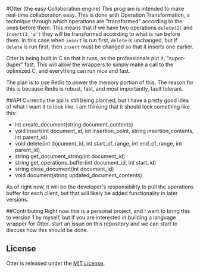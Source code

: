 #Otter (the easy Collaboration engine)
This program is intended to make real-time collaboration easy. This is done with Operation Transformation, a technique through which operations are "transformed" according to the ones before them. This means that if we have two operations `delete(2)` and `insert(3,'a')` they will be transformed according to what is run before them. In this case when `insert` is run first, `delete` is unchanged, but if `delete` is run first, then `insert` must be changed so that it inserts one earlier.

Otter is being built in C so that it runs, as the professionals put it, "super-duper" fast. This will allow the wrappers to simply make a call to the optimized C, and everything can run nice and fast. 

The plan is to use Redis to power the memory portion of this. The reason for this is because Redis is robust, fast, and most importantly, fault tolerant. 

##API
Currently the api is still being planned, but I have a pretty good idea of what I want it to look like. I am thinking that it should look something like this:

- int create_document(string document_contents)
- void insert(int document_id, int insertion_point, string insertion_contents, int parent_id)
- void delete(int document_id, int start_of_range, int end_of_range, int parent_id)
- string get_document_string(int document_id)
- string get_operations_buffer(int document_id, int start_id)
- string close_document(int document_id)
- void document(string updated_document_contents)

As of right now, it will be the developer's responsibility to pull the operations buffer for each client, but that will likely be added functionality in later versions.

##Contributing
Right now this is a personal project, and I want to bring this to version 1 by myself, but if you are interested in building a language wrapper for Otter, start an issue on this repository and we can start to discuss how this should be done.

## License
Otter is released under the [MIT License](http://www.opensource.org/licenses/MIT).
